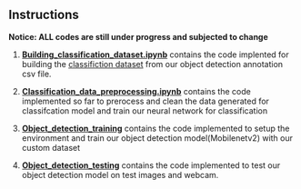 ## Instructions

**Notice: ALL codes are still under progress and subjected to change**


1. [**Building_classification_dataset.ipynb**](https://github.com/osman-95/Project_Progress_2/blob/master/Final_Model/Code/Building_classification_dataset.ipynb) contains the code implented for building the [classifiction dataset](https://github.com/osman-95/Project_Progress_2/tree/master/Final_Model/Datasets) from our object detection annotation csv file.


2. [**Classification_data_preprocessing.ipynb**](https://github.com/osman-95/Project_Progress_2/blob/master/Final_Model/Code/Classification_data_preprocessing.ipynb) contains the code implemented so far to prerocess and clean the data generated for classifcation model and train our neural network for classification


3. [**Object_detection_training**](https://github.com/osman-95/Project_Progress_2/blob/master/Final_Model/Code/Object_Detection_training.ipynb) contains the code implemented to setup the environment and train our object detection model(Mobilenetv2) with our custom dataset


4. [**Object_detection_testing**](https://github.com/osman-95/Project_Progress_2/blob/master/Final_Model/Code/Object_Detection_testing.ipynb) contains the code implemented to test our object detection model on test images and webcam.
